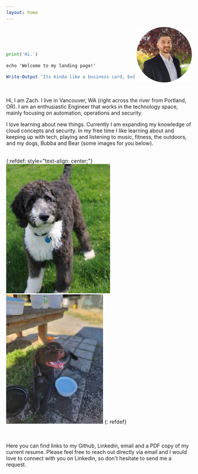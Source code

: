 ```yaml
---
layout: home
---
```


<img src="/assets/img/profile.png" align=right>

<br><br><br>
```python 
print('Hi.')
```

```shell
echo 'Welcome to my landing page!'
```

```powershell
Write-Output 'Its kinda like a business card, but with pictures of my dogs'
```

<br><br>
Hi, I am Zach. I live in Vancouver, WA (right across the river from Portland, OR). I am an enthusiastic Engineer that works in the technology space, mainly focusing on automation, operations and security. 

I love learning about new things. Currently I am expanding my knowledge of cloud concepts and security. In my free time I like learning about and keeping up with tech, playing and listening to music, fitness, the outdoors, and my dogs, Bubba and Bear (some images for you below).

<br>
{:refdef: style="text-align: center;"}
<img src="/assets/img/bubba.jpg" alt="Bubba" title="Bubba">
<img src="/assets/img/bear.jpg" alt="Bear" title="Bear">
{: refdef}

<br><br>
Here you can find links to my Github, Linkedin, email and a PDF copy of my current resume. Please feel free to reach out directly via email and I would love to connect with you on Linkedin, so don't hesitate to send me a request.
